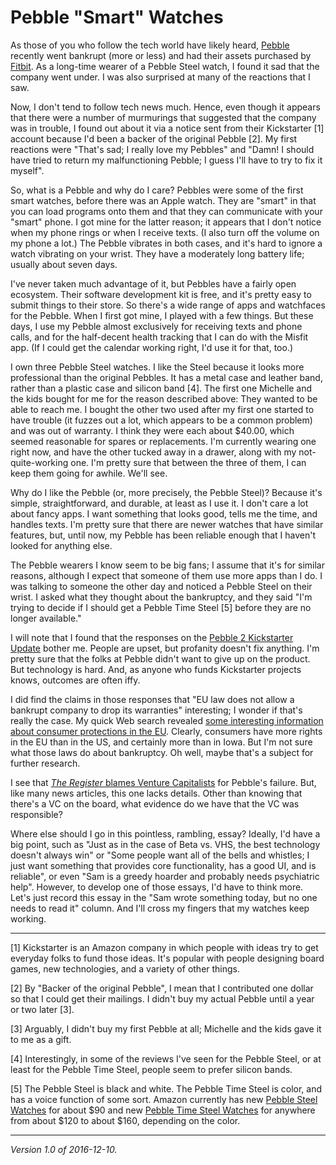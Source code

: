 Pebble "Smart" Watches
======================

As those of you who follow the tech world have likely heard,
[Pebble](http://pebble.com) recently went bankrupt (more or less) and
had their assets purchased by [Fitbit](http://www.fitbit.com).  As a
long-time wearer of a Pebble Steel watch, I found it sad that the company
went under.  I was also surprised at many of the reactions that I saw.

Now, I don't tend to follow tech news much.  Hence, even though it
appears that there were a number of murmurings that suggested that the
company was in trouble, I found out about it via a notice sent from their
Kickstarter [1] account because I'd been a backer of the original Pebble
[2].  My first reactions were "That's sad; I really love my Pebbles"
and "Damn!  I should have tried to return my malfunctioning Pebble;
I guess I'll have to try to fix it myself".

So, what is a Pebble and why do I care?  Pebbles were some of the first
smart watches, before there was an Apple watch.  They are "smart" in
that you can load programs onto them and that they can communicate with
your "smart" phone.  I got mine for the latter reason; it appears that I
don't notice when my phone rings or when I receive texts.  (I also turn
off the volume on my phone a lot.)  The Pebble vibrates in both cases,
and it's hard to ignore a watch vibrating on your wrist.  They have a
moderately long battery life; usually about seven days.

I've never taken much advantage of it, but Pebbles have a fairly open
ecosystem.  Their software development kit is free, and it's pretty easy
to submit things to their store.  So there's a wide range of apps and
watchfaces for the Pebble.  When I first got mine, I played with a few
things.  But these days, I use my Pebble almost exclusively for receiving
texts and phone calls, and for the half-decent health tracking that I can
do with the Misfit app.  (If I could get the calendar working right, I'd
use it for that, too.)

I own three Pebble Steel watches.  I like the Steel because it looks
more professional than the original Pebbles.  It has a metal case and
leather band, rather than a plastic case and silicon band [4].  The first
one Michelle and the kids bought for me for the reason described above:
They wanted to be able to reach me.  I bought the other two used after
my first one started to have trouble (it fuzzes out a lot, which appears
to be a common problem) and was out of warranty.  I think they were
each about $40.00, which seemed reasonable for spares or replacements.
I'm currently wearing one right now, and have the other tucked away in
a drawer, along with my not-quite-working one.  I'm pretty sure that
between the three of them, I can keep them going for awhile.  We'll see.

Why do I like the Pebble (or, more precisely, the Pebble Steel)?  Because
it's simple, straightforward, and durable, at least as I use it.  I don't
care a lot about fancy apps.  I want something that looks good, tells
me the time, and handles texts.  I'm pretty sure that there are newer
watches that have similar features, but, until now, my Pebble has been
reliable enough that I haven't looked for anything else.

The Pebble wearers I know seem to be big fans; I assume that it's for
similar reasons, although I expect that someone of them use more apps
than I do.  I was talking to someone the other day and noticed a Pebble
Steel on their wrist.  I asked what they thought about the bankruptcy,
and they said "I'm trying to decide if I should get a Pebble Time Steel
[5] before they are no longer available."

I will note that I found that the responses on the [Pebble 2 Kickstarter
Update](https://www.amazon.com/Pebble-Steel-Smartwatch-Android-Devices/dp/B011VB21DU/)
bother me.  People are upset, but profanity doesn't fix anything.
I'm pretty sure that the folks at Pebble didn't want to give up on the
product.  But technology is hard.  And, as anyone who funds Kickstarter
projects knows, outcomes are often iffy.  

I did find the claims in those responses that "EU law does not
allow a bankrupt company to drop its warranties" interesting; I
wonder if that's really the case.  My quick Web search revealed
[some interesting information about consumer protections in the
EU](http://europa.eu/youreurope/citizens/consumers/shopping/guarantees-returns/index_en.htm).
Clearly, consumers have more rights in the EU than in the US, and
certainly more than in Iowa.  But I'm not sure what those laws do about
bankruptcy.  Oh well, maybe that's a subject for further research.

I see that [_The Register_ blames Venture Capitalists](http://www.theregister.co.uk/2016/12/08/the_vulture_capitalists_killed_pebble/) for Pebble's failure.  But, like many news articles, this one lacks details.  Other than knowing
that there's a VC on the board, what evidence do we have that the VC was
responsible?

Where else should I go in this pointless, rambling, essay?  Ideally,
I'd have a big point, such as "Just as in the case of Beta vs. VHS, the
best technology doesn't always win" or "Some people want all of the bells
and whistles; I just want something that provides core functionality,
has a good UI, and is reliable", or even "Sam is a greedy hoarder and
probably needs psychiatric help".  However, to develop one of those
essays, I'd have to think more.  Let's just record this essay in the "Sam
wrote something today, but no one needs to read it" column.  And I'll
cross my fingers that my watches keep working.

---

[1] Kickstarter is an Amazon company in which people with ideas try to
get everyday folks to fund those ideas.  It's popular with people designing
board games, new technologies, and a variety of other things.

[2] By "Backer of the original Pebble", I mean that I contributed one 
dollar so that I could get their mailings.  I didn't buy my actual Pebble
until a year or two later [3].

[3] Arguably, I didn't buy my first Pebble at all; Michelle and the kids
gave it to me as a gift.

[4] Interestingly, in some of the reviews I've seen for the Pebble
Steel, or at least for the Pebble Time Steel, people seem to prefer
silicon bands.

[5] The Pebble Steel is black and white.  The Pebble
Time Steel is color, and has a voice function
of some sort.  Amazon currently has new [Pebble Steel
Watches](https://www.amazon.com/Pebble-401SLR-Steel-Smartwatch-Stainless/dp/B00KVHEL8E/)
for about $90 and new [Pebble Time Steel
Watches](https://www.amazon.com/Pebble-Steel-Smartwatch-Android-Devices/dp/B011VB21DU/)
for anywhere from about $120 to about $160, depending on the color.

---

*Version 1.0 of 2016-12-10.*
